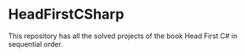 # HeadFirstCSharp

This repository has all the solved projects of the book Head First C# in sequential order.
